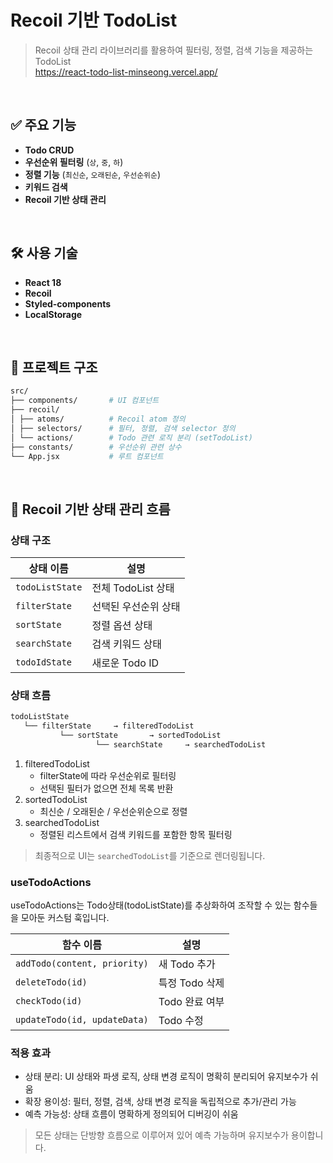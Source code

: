 # Recoil 기반 TodoList

> Recoil 상태 관리 라이브러리를 활용하여 필터링, 정렬, 검색 기능을 제공하는 TodoList  
> https://react-todo-list-minseong.vercel.app/

<br>

## ✅ 주요 기능

-   **Todo CRUD**
-   **우선순위 필터링** (`상`, `중`, `하`)
-   **정렬 기능** (`최신순`, `오래된순`, `우선순위순`)
-   **키워드 검색**
-   **Recoil 기반 상태 관리**

<br>

## 🛠️ 사용 기술

-   **React 18**
-   **Recoil**
-   **Styled-components**
-   **LocalStorage**

<br>

## 📂 프로젝트 구조

```bash
src/
├── components/       # UI 컴포넌트
├── recoil/
│ ├── atoms/          # Recoil atom 정의
│ ├── selectors/      # 필터, 정렬, 검색 selector 정의
│ └── actions/        # Todo 관련 로직 분리 (setTodoList)
├── constants/        # 우선순위 관련 상수
└── App.jsx           # 루트 컴포넌트
```

<br>

## 🔄 Recoil 기반 상태 관리 흐름

### 상태 구조

| 상태 이름       | 설명                 |
| --------------- | -------------------- |
| `todoListState` | 전체 TodoList 상태   |
| `filterState`   | 선택된 우선순위 상태 |
| `sortState`     | 정렬 옵션 상태       |
| `searchState`   | 검색 키워드 상태     |
| `todoIdState`   | 새로운 Todo ID       |

### 상태 흐름

```bash
todoListState
   └── filterState     → filteredTodoList
           └── sortState       → sortedTodoList
                   └── searchState     → searchedTodoList
```

1. filteredTodoList
    - filterState에 따라 우선순위로 필터링
    - 선택된 필터가 없으면 전체 목록 반환
2. sortedTodoList
    - 최신순 / 오래된순 / 우선순위순으로 정렬
3. searchedTodoList
    - 정렬된 리스트에서 검색 키워드를 포함한 항목 필터링

> 최종적으로 UI는 `searchedTodoList`를 기준으로 렌더링됩니다.

### useTodoActions

useTodoActions는 Todo상태(todoListState)를 추상화하여 조작할 수 있는 함수들을 모아둔 커스텀 훅입니다.

| 함수 이름                    | 설명           |
| ---------------------------- | -------------- |
| `addTodo(content, priority)` | 새 Todo 추가   |
| `deleteTodo(id)`             | 특정 Todo 삭제 |
| `checkTodo(id)`              | Todo 완료 여부 |
| `updateTodo(id, updateData)` | Todo 수정      |

### 적용 효과

-   상태 분리: UI 상태와 파생 로직, 상태 변경 로직이 명확히 분리되어 유지보수가 쉬움
-   확장 용이성: 필터, 정렬, 검색, 상태 변경 로직을 독립적으로 추가/관리 가능
-   예측 가능성: 상태 흐름이 명확하게 정의되어 디버깅이 쉬움

> 모든 상태는 단방향 흐름으로 이루어져 있어 예측 가능하며 유지보수가 용이합니다.
